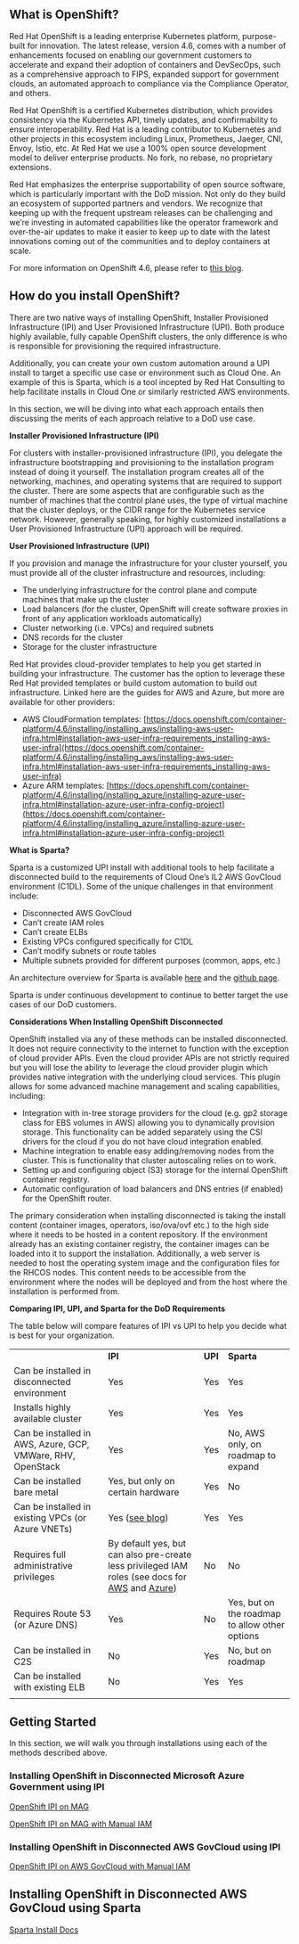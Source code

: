 ## What is OpenShift?

Red Hat OpenShift is a leading enterprise Kubernetes platform, purpose-built for innovation. The latest release, version 4.6, comes with a number of enhancements focused on enabling our government customers to accelerate and expand their adoption of containers and DevSecOps, such as a comprehensive approach to FIPS, expanded support for government clouds, an automated approach to compliance via the Compliance Operator, and others. 

Red Hat OpenShift is a certified Kubernetes distribution, which provides consistency via the Kubernetes API, timely updates, and confirmability to ensure interoperability. Red Hat is a leading contributor to Kubernetes and other projects in this ecosystem including Linux, Prometheus, Jaeger, CNI, Envoy, Istio, etc. At Red Hat we use a 100% open source development model to deliver enterprise products.  No fork, no rebase, no proprietary extensions.

Red Hat emphasizes the enterprise supportability of open source software, which is particularly important with the DoD mission. Not only do they build an ecosystem of supported partners and vendors. We recognize that keeping up with the frequent upstream releases can be challenging and we’re investing in automated capabilities like the operator framework and over-the-air updates to make it easier to keep up to date with the latest innovations coming out of the communities and to deploy containers at scale.

For more information on OpenShift 4.6, please refer to [this blog](https://www.openshift.com/blog/red-hat-openshift-4.6-the-kubernetes-platform-for-government).


## How do you install OpenShift?

There are two native ways of installing OpenShift, Installer Provisioned Infrastructure (IPI) and User Provisioned Infrastructure (UPI). Both produce highly available, fully capable OpenShift clusters, the only difference is who is responsible for provisioning the required infrastructure. 

Additionally, you can create your own custom automation around a UPI install to target a specific use case or environment such as Cloud One. An example of this is Sparta, which is a tool incepted by Red Hat Consulting to help facilitate installs in Cloud One or similarly restricted AWS environments.

In this section, we will be diving into what each approach entails then discussing the merits of each approach relative to a DoD use case.

**Installer Provisioned Infrastructure (IPI)**

For clusters with installer-provisioned infrastructure (IPI), you delegate the infrastructure bootstrapping and provisioning to the installation program instead of doing it yourself. The installation program creates all of the networking, machines, and operating systems that are required to support the cluster. There are some aspects that are configurable such as the number of machines that the control plane uses, the type of virtual machine that the cluster deploys, or the CIDR range for the Kubernetes service network. However, generally speaking, for highly customized installations a User Provisioned Infrastructure (UPI) approach will be required.

**User Provisioned Infrastructure (UPI)**

If you provision and manage the infrastructure for your cluster yourself, you must provide all of the cluster infrastructure and resources, including:



*   The underlying infrastructure for the control plane and compute machines that make up the cluster
*   Load balancers (for the cluster, OpenShift will create software proxies in front of any application workloads automatically)
*   Cluster networking (i.e. VPCs) and required subnets
*   DNS records for the cluster
*   Storage for the cluster infrastructure

Red Hat provides cloud-provider templates to help you get started in building your infrastructure. The customer has the option to leverage these Red Hat provided templates or build custom automation to build out infrastructure. Linked here are the guides for AWS and Azure, but more are available for other providers:



*   AWS CloudFormation templates: [https://docs.openshift.com/container-platform/4.6/installing/installing_aws/installing-aws-user-infra.html#installation-aws-user-infra-requirements_installing-aws-user-infra](https://docs.openshift.com/container-platform/4.6/installing/installing_aws/installing-aws-user-infra.html#installation-aws-user-infra-requirements_installing-aws-user-infra) 
*   Azure ARM templates: [https://docs.openshift.com/container-platform/4.6/installing/installing_azure/installing-azure-user-infra.html#installation-azure-user-infra-config-project](https://docs.openshift.com/container-platform/4.6/installing/installing_azure/installing-azure-user-infra.html#installation-azure-user-infra-config-project) 

**What is Sparta?**

Sparta is a customized UPI install with additional tools to help facilitate a disconnected build to the requirements of Cloud One’s IL2 AWS GovCloud environment (C1DL). Some of the unique challenges in that environment include:


*   Disconnected AWS GovCloud
*   Can’t create IAM roles
*   Can’t create ELBs
*   Existing VPCs configured specifically for C1DL
*   Can’t modify subnets or route tables
*   Multiple subnets provided for different purposes (common, apps, etc.)

An architecture overview for Sparta is available [here](https://codectl.io/docs/overview) and the [github page](https://github.com/CodeSparta).

Sparta is under continuous development to continue to better target the use cases of our DoD customers.

**Considerations When Installing OpenShift Disconnected**

OpenShift installed via any of these methods can be installed disconnected. It does not require connectivity to the internet to function with the exception of cloud provider APIs. Even the cloud provider APIs are not strictly required but you will lose the ability to leverage the cloud provider plugin which provides native integration with the underlying cloud services. This plugin allows for some advanced machine management and scaling capabilities, including: 



*   Integration with in-tree storage providers for the cloud (e.g. gp2 storage class for EBS volumes in AWS) allowing you to dynamically provision storage. This functionality can be added separately using the CSI drivers for the cloud if you do not have cloud integration enabled.
*   Machine integration to enable easy adding/removing nodes from the cluster. This is functionality that cluster autoscaling relies on to work.
*   Setting up and configuring object (S3) storage for the internal OpenShift container registry.
*   Automatic configuration of load balancers and DNS entries (if enabled) for the OpenShift router.

The primary consideration when installing disconnected is taking the install content (container images, operators, iso/ova/ovf etc.) to the high side where it needs to be hosted in a content repository. If the environment already has an existing container registry, the container images can be loaded into it to support the installation. Additionally, a web server is needed to host the operating system image and the configuration files for the RHCOS nodes. This content needs to be accessible from the environment where the nodes will be deployed and from the host where the installation is performed from.

**Comparing IPI, UPI, and Sparta for the DoD Requirements**

The table below will compare features of IPI vs UPI to help you decide what is best for your organization.


<table>
  <tr>
   <td>
   </td>
   <td><strong>IPI</strong>
   </td>
   <td><strong>UPI</strong>
   </td>
   <td><strong>Sparta</strong>
   </td>
  </tr>
  <tr>
   <td>Can be installed in disconnected environment
   </td>
   <td>Yes
   </td>
   <td>Yes
   </td>
   <td>Yes
   </td>
  </tr>
  <tr>
   <td>Installs highly available cluster
   </td>
   <td>Yes
   </td>
   <td>Yes
   </td>
   <td>Yes
   </td>
  </tr>
  <tr>
   <td>Can be installed in AWS, Azure, GCP, VMWare, RHV, OpenStack
   </td>
   <td>Yes
   </td>
   <td>Yes
   </td>
   <td>No, AWS only, on roadmap to expand
   </td>
  </tr>
  <tr>
   <td>Can be installed bare metal
   </td>
   <td>Yes, but only on certain hardware
   </td>
   <td>Yes
   </td>
   <td>No
   </td>
  </tr>
  <tr>
   <td>Can be installed in existing VPCs (or Azure VNETs)
   </td>
   <td>Yes (<a href="https://www.openshift.com/blog/deploy-openshift-to-existing-vpc-on-aws">see blog</a>)
   </td>
   <td>Yes
   </td>
   <td>Yes
   </td>
  </tr>
  <tr>
   <td>Requires full administrative privileges
   </td>
   <td>By default yes, but can also pre-create less privileged IAM roles (see docs for <a href="https://docs.openshift.com/container-platform/4.6/installing/installing_aws/manually-creating-iam.html">AWS</a> and <a href="https://docs.openshift.com/container-platform/4.6/installing/installing_azure/manually-creating-iam-azure.html">Azure</a>)
   </td>
   <td>No
   </td>
   <td>No
   </td>
  </tr>
  <tr>
   <td>Requires Route 53 (or Azure DNS)
   </td>
   <td>Yes
   </td>
   <td>No
   </td>
   <td>Yes, but on the roadmap to allow other options
   </td>
  </tr>
  <tr>
   <td>Can be installed in C2S
   </td>
   <td>No
   </td>
   <td>Yes
   </td>
   <td>No, but on roadmap
   </td>
  </tr>
  <tr>
   <td>Can be installed with existing ELB
   </td>
   <td>No
   </td>
   <td>Yes
   </td>
   <td>Yes
   </td>
  </tr>
  <tr>
   <td>
   </td>
   <td>
   </td>
   <td>
   </td>
   <td>
   </td>
  </tr>
</table>



## Getting Started

In this section, we will walk you through installations using each of the methods described above.

### Installing OpenShift in Disconnected Microsoft Azure Government using IPI

[OpenShift IPI on MAG](IPIonMAGInstall.md)

[OpenShift IPI on MAG with Manual IAM](IPIonMAGInstallManualIAM.md)

### Installing OpenShift in Disconnected AWS GovCloud using IPI

[OpenShift IPI on AWS GovCloud with Manual IAM](IPIonAWSGovManualIAM.md)

## Installing OpenShift in Disconnected AWS GovCloud using Sparta

[Sparta Install Docs](SpartaInstall.md)

